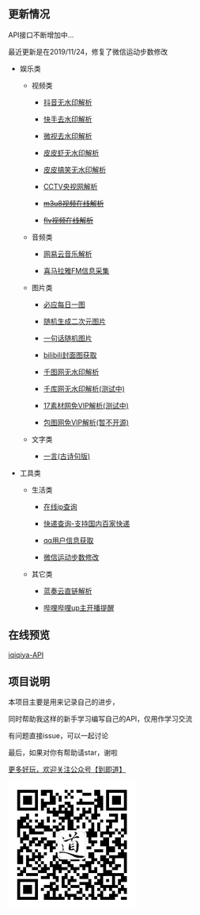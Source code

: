 ## 更新情况
API接口不断增加中...

最近更新是在2019/11/24，修复了微信运动步数修改

* 娱乐类

  - 视频类

    - [抖音无水印解析](https://github.com/iqiqiya/iqiqiya-API/tree/master/douyin)

    - [快手去水印解析](https://github.com/iqiqiya/iqiqiya-API/tree/master/gifshow)

    - [微视去水印解析](https://github.com/iqiqiya/iqiqiya-API/tree/master/weishi)

    - [皮皮虾无水印解析](https://github.com/iqiqiya/iqiqiya-API/tree/master/PiPiXia)

    - [皮皮搞笑无水印解析](https://github.com/iqiqiya/iqiqiya-API/tree/master/PiPiGaoXiao)

    - [CCTV央视网解析](https://github.com/iqiqiya/iqiqiya-API/tree/master/cctv)

    - ~~[m3u8视频在线解析](https://github.com/iqiqiya/iqiqiya-API/tree/master/m3u8)~~

    - ~~[flv视频在线解析](https://github.com/iqiqiya/iqiqiya-API/tree/master/flv)~~

  - 音频类

    - [网易云音乐解析](https://github.com/iqiqiya/iqiqiya-API/tree/master/163music)

    - [喜马拉雅FM信息采集](https://github.com/iqiqiya/iqiqiya-API/tree/master/ximalaya)

  - 图片类

    - [必应每日一图](https://github.com/iqiqiya/iqiqiya-API/tree/master/bing)

    - [随机生成二次元图片](https://github.com/iqiqiya/iqiqiya-API/tree/master/ACG)

    - [一句话随机图片](https://github.com/iqiqiya/iqiqiya-API/tree/master/RandPic)

    - [bilibili封面图获取](https://github.com/iqiqiya/iqiqiya-API/tree/master/bilibili)

    - [千图网无水印解析](https://github.com/iqiqiya/iqiqiya-API/tree/master/58pic)

    - [千库网无水印解析(测试中)](http://api.77sec.cn/)

    - [17素材网免VIP解析(测试中)](http://api.77sec.cn/17sucai)

    - [包图网免VIP解析(暂不开源)](http://api.77sec.cn/baotu)

  - 文字类

    - [一言(古诗句版)](https://github.com/iqiqiya/iqiqiya-API/tree/master/yiyan)

* 工具类

  - 生活类

    - [在线ip查询](https://github.com/iqiqiya/iqiqiya-API/tree/master/ip)

    - [快递查询-支持国内百家快递](https://github.com/iqiqiya/iqiqiya-API/tree/master/kuaidi)

    - [qq用户信息获取](https://github.com/iqiqiya/iqiqiya-API/tree/master/QQ)

    - [微信运动步数修改](https://github.com/iqiqiya/iqiqiya-API/tree/master/WeChat)

  - 其它类

    - [蓝奏云直链解析](https://github.com/iqiqiya/iqiqiya-API/tree/master/lanzou)

    - [哔哩哔哩up主开播提醒](https://github.com/iqiqiya/Bilibili_Up_Live_Reminder)

## 在线预览

[iqiqiya-API](https://api.77sec.cn/)

## 项目说明

本项目主要是用来记录自己的进步，

同时帮助我这样的新手学习编写自己的API，仅用作学习交流

有问题直接issue，可以一起讨论

最后，如果对你有帮助请star，谢啦

[更多好玩，欢迎关注公众号【到即道】](./ewm.jpg)

![Image text](./ewm.jpg)
